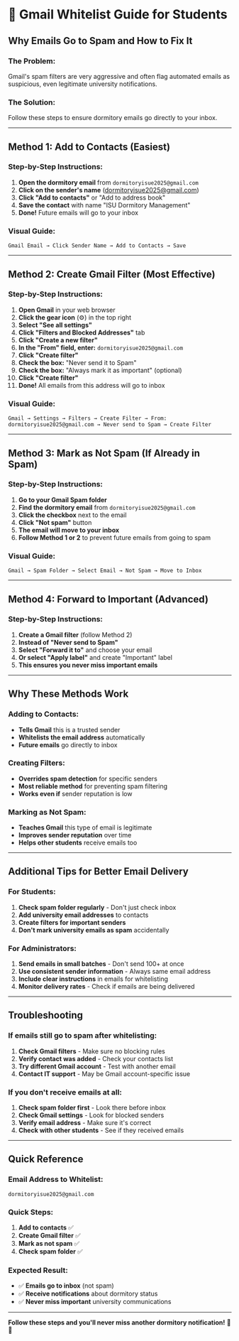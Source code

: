 # 📧 Gmail Whitelist Guide for Students

## **Why Emails Go to Spam and How to Fix It**

### **The Problem:**
Gmail's spam filters are very aggressive and often flag automated emails as suspicious, even legitimate university notifications.

### **The Solution:**
Follow these steps to ensure dormitory emails go directly to your inbox.

---

## **Method 1: Add to Contacts (Easiest)**

### **Step-by-Step Instructions:**

1. **Open the dormitory email** from `dormitoryisue2025@gmail.com`
2. **Click on the sender's name** (dormitoryisue2025@gmail.com)
3. **Click "Add to contacts"** or "Add to address book"
4. **Save the contact** with name "ISU Dormitory Management"
5. **Done!** Future emails will go to your inbox

### **Visual Guide:**
```
Gmail Email → Click Sender Name → Add to Contacts → Save
```

---

## **Method 2: Create Gmail Filter (Most Effective)**

### **Step-by-Step Instructions:**

1. **Open Gmail** in your web browser
2. **Click the gear icon** (⚙️) in the top right
3. **Select "See all settings"**
4. **Click "Filters and Blocked Addresses"** tab
5. **Click "Create a new filter"**
6. **In the "From" field, enter:** `dormitoryisue2025@gmail.com`
7. **Click "Create filter"**
8. **Check the box:** "Never send it to Spam"
9. **Check the box:** "Always mark it as important" (optional)
10. **Click "Create filter"**
11. **Done!** All emails from this address will go to inbox

### **Visual Guide:**
```
Gmail → Settings → Filters → Create Filter → From: dormitoryisue2025@gmail.com → Never send to Spam → Create Filter
```

---

## **Method 3: Mark as Not Spam (If Already in Spam)**

### **Step-by-Step Instructions:**

1. **Go to your Gmail Spam folder**
2. **Find the dormitory email** from `dormitoryisue2025@gmail.com`
3. **Click the checkbox** next to the email
4. **Click "Not spam"** button
5. **The email will move to your inbox**
6. **Follow Method 1 or 2** to prevent future emails from going to spam

### **Visual Guide:**
```
Gmail → Spam Folder → Select Email → Not Spam → Move to Inbox
```

---

## **Method 4: Forward to Important (Advanced)**

### **Step-by-Step Instructions:**

1. **Create a Gmail filter** (follow Method 2)
2. **Instead of "Never send to Spam"**
3. **Select "Forward it to"** and choose your email
4. **Or select "Apply label"** and create "Important" label
5. **This ensures you never miss important emails**

---

## **Why These Methods Work**

### **Adding to Contacts:**
- **Tells Gmail** this is a trusted sender
- **Whitelists the email address** automatically
- **Future emails** go directly to inbox

### **Creating Filters:**
- **Overrides spam detection** for specific senders
- **Most reliable method** for preventing spam filtering
- **Works even if** sender reputation is low

### **Marking as Not Spam:**
- **Teaches Gmail** this type of email is legitimate
- **Improves sender reputation** over time
- **Helps other students** receive emails too

---

## **Additional Tips for Better Email Delivery**

### **For Students:**
1. **Check spam folder regularly** - Don't just check inbox
2. **Add university email addresses** to contacts
3. **Create filters for important senders**
4. **Don't mark university emails as spam** accidentally

### **For Administrators:**
1. **Send emails in small batches** - Don't send 100+ at once
2. **Use consistent sender information** - Always same email address
3. **Include clear instructions** in emails for whitelisting
4. **Monitor delivery rates** - Check if emails are being delivered

---

## **Troubleshooting**

### **If emails still go to spam after whitelisting:**
1. **Check Gmail filters** - Make sure no blocking rules
2. **Verify contact was added** - Check your contacts list
3. **Try different Gmail account** - Test with another email
4. **Contact IT support** - May be Gmail account-specific issue

### **If you don't receive emails at all:**
1. **Check spam folder first** - Look there before inbox
2. **Check Gmail settings** - Look for blocked senders
3. **Verify email address** - Make sure it's correct
4. **Check with other students** - See if they received emails

---

## **Quick Reference**

### **Email Address to Whitelist:**
```
dormitoryisue2025@gmail.com
```

### **Quick Steps:**
1. **Add to contacts** ✅
2. **Create Gmail filter** ✅
3. **Mark as not spam** ✅
4. **Check spam folder** ✅

### **Expected Result:**
- ✅ **Emails go to inbox** (not spam)
- ✅ **Receive notifications** about dormitory status
- ✅ **Never miss important** university communications

---

**Follow these steps and you'll never miss another dormitory notification!** 📧✅
